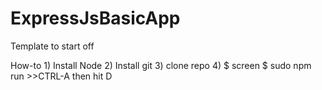 # ExpressJsBasicApp
Template to start off

How-to
    1) Install Node 
    2) Install git 
    3) clone repo
    4)
    $ screen
    $ sudo npm run 
    >>CTRL-A then hit D
